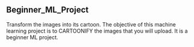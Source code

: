 ## Beginner_ML_Project ## 
Transform the images into its cartoon. The objective of this machine learning project is to CARTOONIFY the images that you will upload. It is a beginner ML project. 

